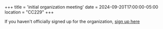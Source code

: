 +++
title = 'initial organization meeting'
date = 2024-09-20T17:00:00-05:00
location = "CC229"
+++

If you haven't officially signed up for the organization, [sign up here](https://docs.google.com/spreadsheets/d/1tAzvrtfQA4ShZeRigexZHEOZXKUL-6UP4xzZJE3G2PU/edit?usp=sharing)